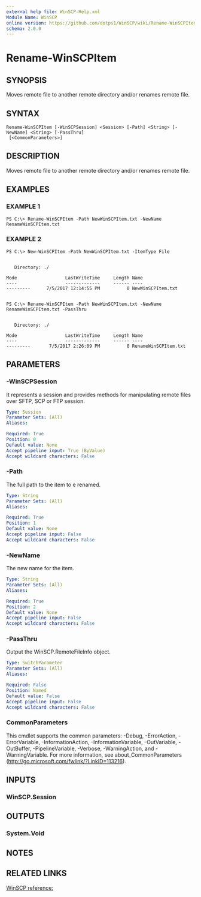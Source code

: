 ```yaml
---
external help file: WinSCP-Help.xml
Module Name: WinSCP
online version: https://github.com/dotps1/WinSCP/wiki/Rename-WinSCPItem
schema: 2.0.0
---
```


# Rename-WinSCPItem

## SYNOPSIS
Moves remote file to another remote directory and/or renames remote file.

## SYNTAX

```
Rename-WinSCPItem [-WinSCPSession] <Session> [-Path] <String> [-NewName] <String> [-PassThru]
 [<CommonParameters>]
```

## DESCRIPTION
Moves remote file to another remote directory and/or renames remote file.

## EXAMPLES

### EXAMPLE 1
```
PS C:\> Rename-WinSCPItem -Path NewWinSCPItem.txt -NewName RenameWinSCPItem.txt
```

### EXAMPLE 2
```
PS C:\> New-WinSCPItem -Path NewWinSCPItem.txt -ItemType File


   Directory: ./

Mode                  LastWriteTime     Length Name
----                  -------------     ------ ----
---------      7/5/2017 12:14:55 PM          0 NewWinSCPItem.txt


PS C:\> Rename-WinSCPItem -Path NewWinSCPItem.txt -NewName RenameWinSCPItem.txt -PassThru


   Directory: ./

Mode                  LastWriteTime     Length Name
----                  -------------     ------ ----
---------       7/5/2017 2:26:09 PM          0 RenameWinSCPItem.txt
```

## PARAMETERS

### -WinSCPSession
It represents a session and provides methods for manipulating remote files over SFTP, SCP or FTP session.

```yaml
Type: Session
Parameter Sets: (All)
Aliases:

Required: True
Position: 0
Default value: None
Accept pipeline input: True (ByValue)
Accept wildcard characters: False
```

### -Path
The full path to the item to e renamed.

```yaml
Type: String
Parameter Sets: (All)
Aliases:

Required: True
Position: 1
Default value: None
Accept pipeline input: False
Accept wildcard characters: False
```

### -NewName
The new name for the item.

```yaml
Type: String
Parameter Sets: (All)
Aliases:

Required: True
Position: 2
Default value: None
Accept pipeline input: False
Accept wildcard characters: False
```

### -PassThru
Output the WinSCP.RemoteFileInfo object.

```yaml
Type: SwitchParameter
Parameter Sets: (All)
Aliases:

Required: False
Position: Named
Default value: False
Accept pipeline input: False
Accept wildcard characters: False
```

### CommonParameters
This cmdlet supports the common parameters: -Debug, -ErrorAction, -ErrorVariable, -InformationAction, -InformationVariable, -OutVariable, -OutBuffer, -PipelineVariable, -Verbose, -WarningAction, and -WarningVariable.
For more information, see about_CommonParameters (http://go.microsoft.com/fwlink/?LinkID=113216).

## INPUTS

### WinSCP.Session

## OUTPUTS

### System.Void

## NOTES

## RELATED LINKS

[WinSCP reference:](https://winscp.net/eng/docs/library_session_movefile)

